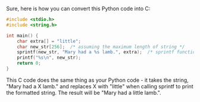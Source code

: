 Sure, here is how you can convert this Python code into C:

```c
#include <stdio.h>
#include <string.h>

int main() {
    char extra[] = "little";
    char new_str[256];  /* assuming the maximum length of string */
    sprintf(new_str, "Mary had a %s lamb.", extra);  /* sprintf function to print formatted strings */
    printf("%s\n", new_str);
    return 0;
}
```
This C code does the same thing as your Python code - it takes the string, "Mary had a X lamb." and replaces X with "little" when calling sprintf to print the formatted string. The result will be "Mary had a little lamb.".
